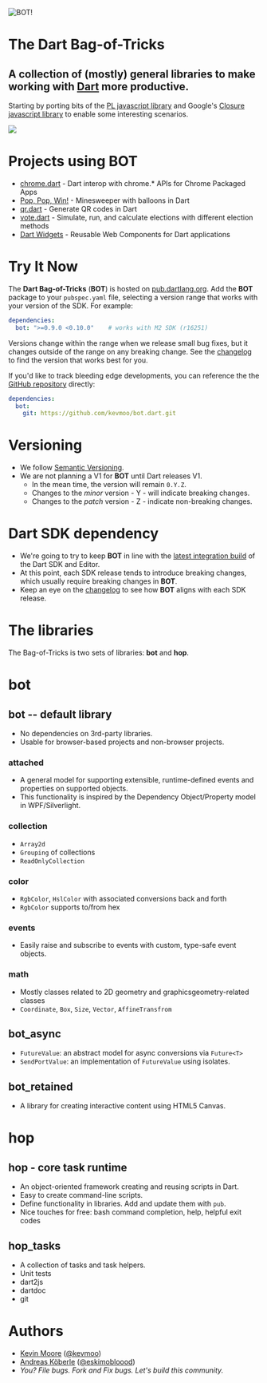 ![BOT!](https://raw.github.com/kevmoo/bot.dart/master/resource/logo.png)
# The Dart Bag-of-Tricks
## A collection of (mostly) general libraries to make working with [Dart](http://www.dartlang.org/) more productive.

Starting by porting bits of the [PL javascript library](https://github.com/thinkpixellab/pl) and Google's [Closure javascript library](https://developers.google.com/closure/library/) to enable some interesting scenarios.

[![](https://drone.io/kevmoo/bot.dart/status.png)](https://drone.io/kevmoo/bot.dart/latest)

# Projects using BOT

* [chrome.dart](https://github.com/dart-gde/chrome.dart) - Dart interop with chrome.* APIs for Chrome Packaged Apps
* [Pop, Pop, Win!](https://github.com/dart-lang/pop-pop-win) - Minesweeper with balloons in Dart
* [qr.dart](https://github.com/kevmoo/qr.dart) - Generate QR codes in Dart
* [vote.dart](https://github.com/kevmoo/vote.dart) - Simulate, run, and calculate elections with different election methods
* [Dart Widgets](https://github.com/kevmoo/widget.dart) - Reusable Web Components for Dart applications

# Try It Now

The __Dart Bag-of-Tricks__ (__BOT__) is hosted on [pub.dartlang.org](http://pub.dartlang.org/packages/bot).
Add the __BOT__ package to your `pubspec.yaml` file, selecting a version range that works with your version of the SDK. For example:

```yaml
dependencies:
  bot: ">=0.9.0 <0.10.0"    # works with M2 SDK (r16251)
```

Versions change within the range when we release small bug fixes, but it changes outside of the range on any breaking change. See the [changelog](https://github.com/kevmoo/bot.dart/blob/master/changelog.md) to find the version that works best for you.

If you'd like to track bleeding edge developments, you can reference the the [GitHub repository](https://github.com/kevmoo/bot.dart) directly:
```yaml
dependencies:
  bot:
    git: https://github.com/kevmoo/bot.dart.git
```

# Versioning

* We follow [Semantic Versioning](http://semver.org/).
* We are not planning a V1 for __BOT__ until Dart releases V1.
	* In the mean time, the version will remain `0.Y.Z`.
	* Changes to the _minor_ version - Y - will indicate breaking changes.
	* Changes to the _patch_ version - Z - indicate non-breaking changes.

# Dart SDK dependency

* We're going to try to keep __BOT__ in line with the [latest integration build](https://gsdview.appspot.com/dart-editor-archive-integration/latest/) of the Dart SDK and Editor.
* At this point, each SDK release tends to introduce breaking changes, which usually require breaking changes in __BOT__.
* Keep an eye on the [changelog](https://github.com/kevmoo/bot.dart/blob/master/changelog.md) to see how __BOT__ aligns with each SDK release. 

# The libraries

The Bag-of-Tricks is two sets of libraries: __bot__ and __hop__.

# bot

## bot -- default library

 * No dependencies on 3rd-party libraries.
 * Usable for browser-based projects and non-browser projects.

### attached
 * A general model for supporting extensible, runtime-defined events and
   properties on supported objects.
 * This functionality is inspired by the Dependency Object/Property model
   in WPF/Silverlight.

### collection
 * `Array2d`
 * `Grouping` of collections
 * `ReadOnlyCollection`

### color
 * `RgbColor`, `HslColor` with associated conversions back and forth
 * `RgbColor` supports to/from hex


### events
 * Easily raise and subscribe to events with custom, type-safe event objects.

### math
 * Mostly classes related to 2D geometry and graphicsgeometry-related classes
 * `Coordinate`, `Box`, `Size`, `Vector`, `AffineTransfrom`

## bot_async
  * `FutureValue`: an abstract model for async conversions via `Future<T>`
  * `SendPortValue`: an implementation of `FutureValue` using isolates.

## bot_retained
  * A library for creating interactive content using HTML5 Canvas.
  
# hop

## hop - core task runtime
  * An object-oriented framework creating and reusing scripts in Dart.
  * Easy to create command-line scripts.
  * Define functionality in libraries. Add and update them with `pub`.
  * Nice touches for free: bash command completion, help, helpful exit codes

## hop_tasks
  * A collection of tasks and task helpers.
  * Unit tests
  * dart2js
  * dartdoc
  * git

# Authors
 * [Kevin Moore](https://github.com/kevmoo) ([@kevmoo](http://twitter.com/kevmoo))
 * [Andreas Köberle](https://github.com/eskimoblood) ([@eskimobloood](https://twitter.com/eskimobloood))
 * _You? File bugs. Fork and Fix bugs. Let's build this community._
